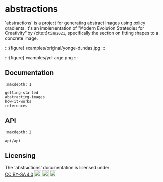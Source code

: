 # abstractions

'abstractions' is a project for generating abstract images using policy
gradients.  It's an implementation of "Modern Evolution Strategies for
Creativity" by {cite:t}`tian2021`, specifically the section on fitting shapes to
a concrete image.

:::{figure} examples/original/yonge-dundas.jpg
:::

:::{figure} examples/yd-large.png
:::

## Documentation
```{toctree}
:maxdepth: 1

getting-started
abstracting-images
how-it-works
references
```

## API
```{toctree}
:maxdepth: 2

api/api
```

## Licensing

<p xmlns:cc="http://creativecommons.org/ns#" >The 'abstractions' documentation is licensed under <a href="https://creativecommons.org/licenses/by-sa/4.0/?ref=chooser-v1" target="_blank" rel="license noopener noreferrer" style="display:inline-block;">CC BY-SA 4.0<img style="height:22px!important;margin-left:3px;vertical-align:text-bottom;" src="https://mirrors.creativecommons.org/presskit/icons/cc.svg?ref=chooser-v1" alt=""><img style="height:22px!important;margin-left:3px;vertical-align:text-bottom;" src="https://mirrors.creativecommons.org/presskit/icons/by.svg?ref=chooser-v1" alt=""><img style="height:22px!important;margin-left:3px;vertical-align:text-bottom;" src="https://mirrors.creativecommons.org/presskit/icons/sa.svg?ref=chooser-v1" alt=""></a></p>
